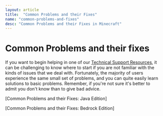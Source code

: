 ```yaml
---
layout: article
title:  "Common Problems and their Fixes"
name: "common-problems-and-fixes"
desc: "Common Problems and their Fixes in Minecraft"
---
```

# Common Problems and their fixes

If you want to begin helping in one of our [Technical Support Resources](/_help/technical-support-resources), it can be challenging to know where to start if you are not familiar with the kinds of issues that we deal with. Fortunately, the majority of users experience the same small set of problems, and you can quite easily learn solutions to basic problems. Remember, if you're not sure it's better to admit you don't know than to give bad advice.

[Common Problems and their Fixes: Java Edition]

[Common Problems and their Fixes: Bedrock Edition]